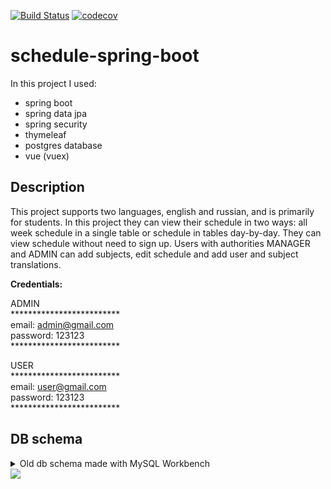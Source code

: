 [![Build Status](https://travis-ci.org/vit-gon/schedule-spring-boot.svg?branch=master)](https://travis-ci.org/vit-gon/schedule-spring-boot)
[![codecov](https://codecov.io/gh/vit-gon/schedule-spring-boot/branch/master/graph/badge.svg)](https://codecov.io/gh/vit-gon/schedule-spring-boot)

# schedule-spring-boot

In this project I used:
- spring boot
- spring data jpa
- spring security
- thymeleaf
- postgres database
- vue (vuex)

## Description
This project supports two languages, english and russian, and is primarily for students. In this project they can view their schedule in two ways: all week schedule in a single
table or schedule in tables day-by-day. They can view schedule without need to sign up. Users with authorities MANAGER and ADMIN can
add subjects, edit schedule and add user and subject translations.

**Credentials:**

ADMIN\
&ast;&ast;&ast;&ast;&ast;&ast;&ast;&ast;&ast;&ast;&ast;&ast;&ast;&ast;&ast;&ast;&ast;&ast;&ast;&ast;&ast;&ast;&ast;&ast;&ast;\
email: admin@gmail.com\
password: 123123\
&ast;&ast;&ast;&ast;&ast;&ast;&ast;&ast;&ast;&ast;&ast;&ast;&ast;&ast;&ast;&ast;&ast;&ast;&ast;&ast;&ast;&ast;&ast;&ast;&ast;

USER\
&ast;&ast;&ast;&ast;&ast;&ast;&ast;&ast;&ast;&ast;&ast;&ast;&ast;&ast;&ast;&ast;&ast;&ast;&ast;&ast;&ast;&ast;&ast;&ast;&ast;\
email: user@gmail.com\
password: 123123\
&ast;&ast;&ast;&ast;&ast;&ast;&ast;&ast;&ast;&ast;&ast;&ast;&ast;&ast;&ast;&ast;&ast;&ast;&ast;&ast;&ast;&ast;&ast;&ast;&ast;

## DB schema
<details><summary>Old db schema made with MySQL Workbench</summary>
<p>
<img src="https://i.imgur.com/0hqhRDV.png">
</p>
</details>

<img src="https://i.imgur.com/Lx6pXa4.jpg">
